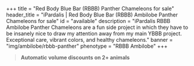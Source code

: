 +++
title = "Red Body Blue Bar (RBBB) Panther Chameleons for sale"
header_title = "iPardalis | Red Body Blue Bar (RBBB) Ambilobe Panther Chameleons for sale"
id = "available"
description = "iPardalis RBBB Ambilobe Panther Chameleons are a fun side project in which they have to be insanely nice to draw my attention away from my main YBBB project. Exceptional care, vibrant colors, and healthy chameleons."
banner = "img/ambilobe/rbbb-panther"
phenotype = "RBBB Ambilobe"
+++

> **Automatic volume discounts on 2+ animals**

